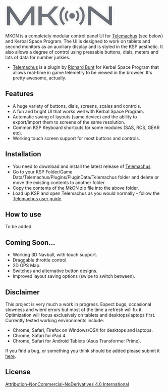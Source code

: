 ![MkON](/logo.png "MkON")

MKON is a completely modular control panel UI for [Telemachus](http://forum.kerbalspaceprogram.com/threads/24594-0-23-Telemachus-%E2%80%93-Telemetry-and-Flight-Control-in-the-Web-Browser-(2014-1-11)) (see below) and Kerbal Space Program.  The UI is designed to work on tablets and second monitors as an auxiliary display and is styled in the KSP aesthetic. It also allows a degree of control using pressable buttons, dials, meters and lots of data for number junkies.

* [Telemachus](http://forum.kerbalspaceprogram.com/threads/24594-0-23-Telemachus-%E2%80%93-Telemetry-and-Flight-Control-in-the-Web-Browser-(2014-1-11)) is a plugin by [Richard Bunt](https://github.com/richardbunt) for Kerbal Space Program that allows real-time in game telemetry to be viewed in the browser. It's pretty awesome, actually.

## Features

- A huge variety of buttons, dials, screens, scales and controls.
- A fun and bright UI that works well with Kerbal Space Program.
- Automatic saving of layouts (same device) and the ability to export/import them to screens of the same resolution.
- Common KSP Keyboard shortcuts for some modules (SAS, RCS, GEAR etc).
- Working touch screen support for most buttons and controls.

## Installation

- You need to download and install the latest release of [Telemachus](https://github.com/richardbunt/Telemachus/releases)
- Go to your KSP Folder/Game Data/Telemachus/Plugins/PluginData/Telemachus folder and delete or move the existing contents to another folder.
- Copy the contents of the MkON zip file into the above folder.
- Load up KSP and open Telemachus as you would normally - follow the [Telemachus user guide](https://github.com/richardbunt/Telemachus/wiki/User-Guide).

## How to use

To be added.

## Coming Soon...

- Working 3D Navball, with touch support.
- Draggable throttle control.
- 2D GPS Map.
- Switches and alternative button designs.
- Improved layout saving options (swipe to switch between).

## Disclaimer

This project is very much a work in progress. Expect bugs, occasional slowness and wierd errors but most of the time a refresh will fix it. Optimization will focus exclusively on tablets and desktops/laptops first. Currently tested working environments include:

- Chrome, Safari, Firefox on Windows/OSX for desktops and laptops.
- Chrome, Safari for iPad 4.
- Chrome, Safari for Android Tablets (Asus Transformer Prime).

If you find a bug, or something you think should be added please submit it [here](https://github.com/chrisnic/mkon/issues).

## License

[Attribution-NonCommercial-NoDerivatives 4.0 International](http://creativecommons.org/licenses/by-nc-nd/4.0/)
